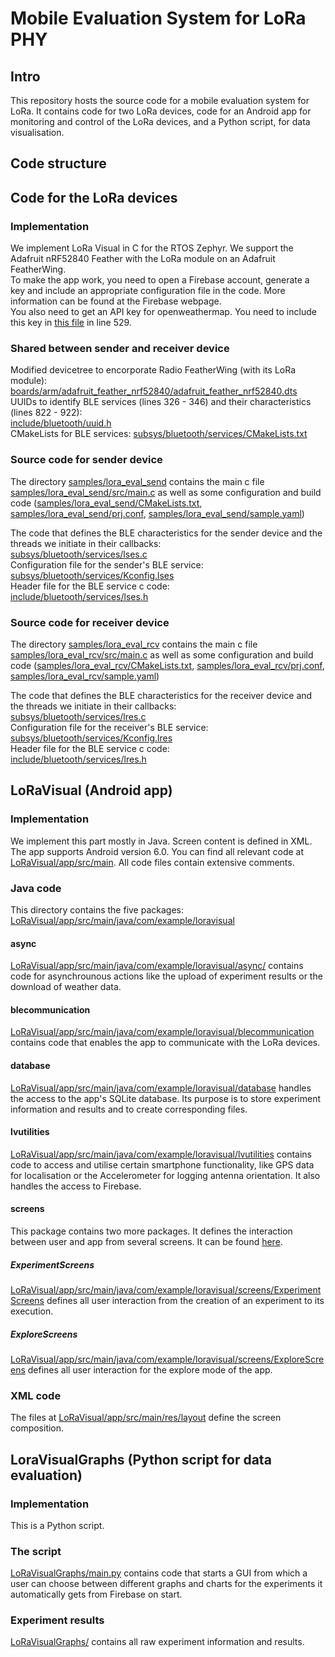# Mobile Evaluation System for LoRa PHY

## Intro

This repository hosts the source code for a mobile evaluation system for LoRa.
It contains code for two LoRa devices, code for an Android app for monitoring 
and control of the LoRa devices, and a Python script, for data visualisation.

## Code structure
## Code for the LoRa devices

### Implementation

We implement LoRa Visual in C for the RTOS Zephyr.
We support the Adafruit nRF52840 Feather with the LoRa module on an Adafruit FeatherWing.  
To make the app work, you need to open a Firebase account, generate a key and include
an appropriate configuration file in the code. More information can be found at the Firebase
webpage.  
You also need to get an API key for openweathermap. You need to include this key in
[this file](./LoRaVisual/app/src/main/java/com/example/loravisual/screens/ExperimentScreens/StartExperimentScreen.java)
in line 529.

### Shared between sender and receiver device
Modified devicetree to encorporate Radio FeatherWing (with its LoRa module):  
[boards/arm/adafruit_feather_nrf52840/adafruit_feather_nrf52840.dts](./boards/arm/adafruit_feather_nrf52840/adafruit_feather_nrf52840.dts)  
UUIDs to identify BLE services (lines 326 - 346) and their characteristics (lines 822 - 922):  
[include/bluetooth/uuid.h](./include/bluetooth/uuid.h)  
CMakeLists for BLE services:
[subsys/bluetooth/services/CMakeLists.txt](./subsys/bluetooth/services/CMakeLists.txt)

### Source code for sender device
The directory [samples/lora_eval_send](./samples/lora_eval_send) contains the main c file [samples/lora_eval_send/src/main.c](./samples/lora_eval_send/src/main.c) as well as some configuration and build code ([samples/lora_eval_send/CMakeLists.txt](./samples/lora_eval_send/CMakeLists.txt), [samples/lora_eval_send/prj.conf](./samples/lora_eval_send/prj.conf), [samples/lora_eval_send/sample.yaml](./samples/lora_eval_send/sample.yaml))  

The code that defines the BLE characteristics for the sender device and the threads we initiate in their callbacks:  
[subsys/bluetooth/services/lses.c](./subsys/bluetooth/services/lses.c)  
Configuration file for the sender's BLE service:  
[subsys/bluetooth/services/Kconfig.lses](./subsys/bluetooth/services/Kconfig.lses)  
Header file for the BLE service c code:  
[include/bluetooth/services/lses.h](./include/bluetooth/services/lses.h)  

### Source code for receiver device
The directory [samples/lora_eval_rcv](./samples/lora_eval_rcv) contains the main c file [samples/lora_eval_rcv/src/main.c](./samples/lora_eval_rcv/src/main.c) as well as some configuration and build code ([samples/lora_eval_rcv/CMakeLists.txt](./samples/lora_eval_rcv/CMakeLists.txt), [samples/lora_eval_rcv/prj.conf](./samples/lora_eval_rcv/prj.conf), [samples/lora_eval_rcv/sample.yaml](./samples/lora_eval_rcv/sample.yaml))  

The code that defines the BLE characteristics for the receiver device and the threads we initiate in their callbacks:  
[subsys/bluetooth/services/lres.c](./subsys/bluetooth/services/lres.c)  
Configuration file for the receiver's BLE service:  
[subsys/bluetooth/services/Kconfig.lres](./subsys/bluetooth/services/Kconfig.lres)  
Header file for the BLE service c code:  
[include/bluetooth/services/lres.h](./include/bluetooth/services/lres.h) 

## LoRaVisual (Android app)
### Implementation

We implement this part mostly in Java. Screen content is defined in XML.
The app supports Android version 6.0. 
You can find all relevant code at [LoRaVisual/app/src/main](./LoRaVisual/app/src/main).
All code files contain extensive comments.


### Java code
This directory contains the five packages: [LoRaVisual/app/src/main/java/com/example/loravisual](./LoRaVisual/app/src/main/java/com/example/loravisual)

#### async
[LoRaVisual/app/src/main/java/com/example/loravisual/async/](./LoRaVisual/app/src/main/java/com/example/loravisual/async/) contains code for asynchrounous actions like the upload of experiment results or the download of weather data.

#### blecommunication
[LoRaVisual/app/src/main/java/com/example/loravisual/blecommunication](./LoRaVisual/app/src/main/java/com/example/loravisual/blecommunication) contains code that enables the app to communicate with the LoRa devices.

#### database
[LoRaVisual/app/src/main/java/com/example/loravisual/database](./LoRaVisual/app/src/main/java/com/example/loravisual/database) handles the access to the app's SQLite database. Its purpose is to store experiment information and results and to create corresponding files.

#### lvutilities
[LoRaVisual/app/src/main/java/com/example/loravisual/lvutilities](./LoRaVisual/app/src/main/java/com/example/loravisual/lvutilities) contains code to access and utilise certain smartphone functionality, like GPS data for localisation or the Accelerometer for logging antenna orientation. It also handles the access to Firebase.

#### screens
This package contains two more packages. It defines the interaction between user and app from several screens. It can be found [here](./app/src/main/java/com/example/loravisual/screens).
##### ExperimentScreens
[LoRaVisual/app/src/main/java/com/example/loravisual/screens/ExperimentScreens](./LoRaVisual/app/src/main/java/com/example/loravisual/screens/ExperimentScreens) defines all user interaction from the creation of an experiment to its execution.

##### ExploreScreens
[LoRaVisual/app/src/main/java/com/example/loravisual/screens/ExploreScreens](./LoRaVisual/app/src/main/java/com/example/loravisual/screens/ExploreScreens) defines all user interaction for the explore mode of the app.

### XML code
The files at [LoRaVisual/app/src/main/res/layout](./LoRaVisual/app/src/main/res/layout) define the screen composition.

## LoraVisualGraphs (Python script for data evaluation)

### Implementation

This is a Python script.

### The script
[LoRaVisualGraphs/main.py](./LoRaVisualGraphs/main.py ) contains code that starts a GUI from which a user can choose between different graphs and charts for the experiments it automatically gets from Firebase on start.

### Experiment results
[LoRaVisualGraphs/](./LoRaVisualGraphs/experiment_data) contains all raw experiment information and results.

